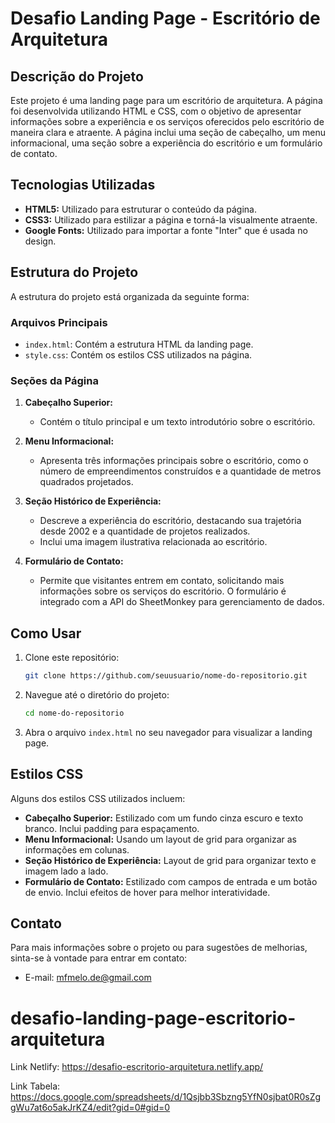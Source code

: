 # Desafio Landing Page - Escritório de Arquitetura

## Descrição do Projeto
Este projeto é uma landing page para um escritório de arquitetura. A página foi desenvolvida utilizando HTML e CSS, com o objetivo de apresentar informações sobre a experiência e os serviços oferecidos pelo escritório de maneira clara e atraente. A página inclui uma seção de cabeçalho, um menu informacional, uma seção sobre a experiência do escritório e um formulário de contato.

## Tecnologias Utilizadas
- **HTML5:** Utilizado para estruturar o conteúdo da página.
- **CSS3:** Utilizado para estilizar a página e torná-la visualmente atraente.
- **Google Fonts:** Utilizado para importar a fonte "Inter" que é usada no design.

## Estrutura do Projeto
A estrutura do projeto está organizada da seguinte forma:

### Arquivos Principais
- `index.html`: Contém a estrutura HTML da landing page.
- `style.css`: Contém os estilos CSS utilizados na página.

### Seções da Página
1. **Cabeçalho Superior:** 
    - Contém o título principal e um texto introdutório sobre o escritório.
    
2. **Menu Informacional:**
    - Apresenta três informações principais sobre o escritório, como o número de empreendimentos construídos e a quantidade de metros quadrados projetados.
    
3. **Seção Histórico de Experiência:**
    - Descreve a experiência do escritório, destacando sua trajetória desde 2002 e a quantidade de projetos realizados.
    - Inclui uma imagem ilustrativa relacionada ao escritório.
    
4. **Formulário de Contato:**
    - Permite que visitantes entrem em contato, solicitando mais informações sobre os serviços do escritório. O formulário é integrado com a API do SheetMonkey para gerenciamento de dados.

## Como Usar
1. Clone este repositório:
    ```sh
    git clone https://github.com/seuusuario/nome-do-repositorio.git
    ```
2. Navegue até o diretório do projeto:
    ```sh
    cd nome-do-repositorio
    ```
3. Abra o arquivo `index.html` no seu navegador para visualizar a landing page.

## Estilos CSS
Alguns dos estilos CSS utilizados incluem:
- **Cabeçalho Superior:** Estilizado com um fundo cinza escuro e texto branco. Inclui padding para espaçamento.
- **Menu Informacional:** Usando um layout de grid para organizar as informações em colunas.
- **Seção Histórico de Experiência:** Layout de grid para organizar texto e imagem lado a lado.
- **Formulário de Contato:** Estilizado com campos de entrada e um botão de envio. Inclui efeitos de hover para melhor interatividade.

## Contato
Para mais informações sobre o projeto ou para sugestões de melhorias, sinta-se à vontade para entrar em contato:

- E-mail: mfmelo.de@gmail.com

# desafio-landing-page-escritorio-arquitetura

Link Netlify: https://desafio-escritorio-arquitetura.netlify.app/

Link Tabela:  https://docs.google.com/spreadsheets/d/1Qsjbb3Sbzng5YfN0sjbat0R0sZggWu7at6o5akJrKZ4/edit?gid=0#gid=0
